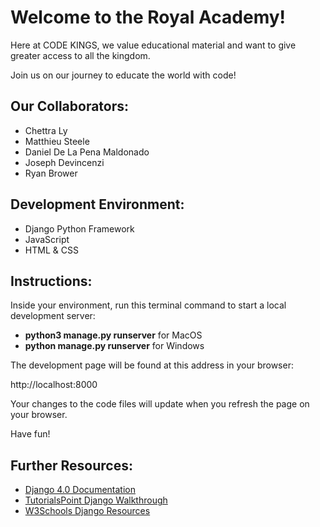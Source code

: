 # Welcome to the Royal Academy!

Here at CODE KINGS, we value educational material and want
to give greater access to all the kingdom.

Join us on our journey to educate the world with code!

## Our Collaborators:

* Chettra Ly
* Matthieu Steele
* Daniel De La Pena Maldonado 
* Joseph Devincenzi
* Ryan Brower

## Development Environment:

* Django Python Framework
* JavaScript
* HTML & CSS

## Instructions:

Inside your environment, run this terminal command
to start a local development server:

* **python3 manage.py runserver** for MacOS
* **python manage.py runserver** for Windows

The development page will be found at this
address in your browser:

http://localhost:8000

Your changes to the code files will update when
you refresh the page on your browser.

Have fun!

## Further Resources:

* [Django 4.0 Documentation](https://docs.djangoproject.com/en/4.0/)
* [TutorialsPoint Django Walkthrough](https://www.tutorialspoint.com/django/index.htm)
* [W3Schools Django Resources](https://www.w3schools.com/django/index.php)